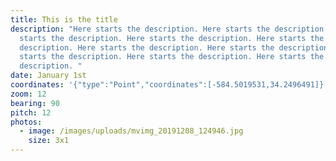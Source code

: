 ```yaml
---
title: This is the title
description: "Here starts the description. Here starts the description. Here
  starts the description. Here starts the description. Here starts the
  description. Here starts the description. Here starts the description. Here
  starts the description. Here starts the description. Here starts the
  description. "
date: January 1st
coordinates: '{"type":"Point","coordinates":[-584.5019531,34.2496491]}'
zoom: 12
bearing: 90
pitch: 12
photos:
  - image: /images/uploads/mvimg_20191208_124946.jpg
    size: 3x1
---
```

